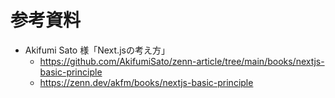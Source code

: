 # 参考資料
- Akifumi Sato 様「Next.jsの考え方」
  - https://github.com/AkifumiSato/zenn-article/tree/main/books/nextjs-basic-principle
  - https://zenn.dev/akfm/books/nextjs-basic-principle